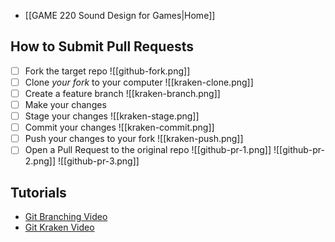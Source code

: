 - [[GAME 220 Sound Design for Games|Home]]

## How to Submit Pull Requests
- [ ] Fork the target repo
![[github-fork.png]]
- [ ] Clone _your fork_ to your computer
![[kraken-clone.png]]
- [ ] Create a feature branch
![[kraken-branch.png]]
- [ ] Make your changes
- [ ] Stage your changes
![[kraken-stage.png]]
- [ ] Commit your changes
![[kraken-commit.png]]
- [ ] Push your changes to your fork
![[kraken-push.png]]
- [ ] Open a Pull Request to the original repo
![[github-pr-1.png]]
![[github-pr-2.png]]
![[github-pr-3.png]]

## Tutorials
- [Git Branching Video](https://www.youtube.com/watch?v=Ir1KfssniRI)
- [Git Kraken Video](https://www.youtube.com/watch?v=ub9GfRziCtU&feature=emb_logo)
